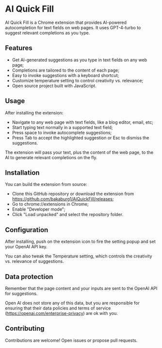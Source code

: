 # AI Quick Fill
AI Quick Fill is a Chrome extension that provides AI-powered autocompletion for text fields on web pages. It uses GPT-4-turbo to suggest relevant completions as you type.

## Features
+ Get AI-generated suggestions as you type in text fields on any web page;
+ Completions are tailored to the content of each page;
+ Easy to invoke suggestions with a keyboard shortcut;
+ Customize temperature setting to control creativity vs. relevance;
+ Open source project built with JavaScript.

## Usage
After installing the extension:
+ Navigate to any web page with text fields, like a blog editor, email, etc;
+ Start typing text normally in a supported text field;
+ Press space to invoke autocomplete suggestions;
+ Press Tab to accept the highlighted suggestion or Esc to dismiss the suggestions.

The extension will pass your text, plus the content of the web page, to the AI to generate relevant completions on the fly.

## Installation

You can build the extension from source:

+ Clone this GitHub repository or download the extension from https://github.com/bakaburg1/AiQuickFill/releases;
+ Go to chrome://extensions in Chrome;
+ Enable "Developer mode";
+ Click "Load unpacked" and select the repository folder.

## Configuration
After installing, push on the extension icon to fire the setting popup and set your OpenAI API key.

You can also tweak the Temperature setting, which controls the creativity vs. relevance of suggestions.

## Data protection
Remember that the page content and your inputs are sent to the OpenAI API for suggestions.

Open AI does not store any of this data, but you are responsible for ensuring that their data policies and terms of service (https://openai.com/enterprise-privacy) are ok with you.

## Contributing
Contributions are welcome! Open issues or propose pull requests.